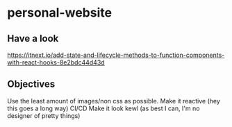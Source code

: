 # personal-website

## Have a look

https://itnext.io/add-state-and-lifecycle-methods-to-function-components-with-react-hooks-8e2bdc44d43d

## Objectives

Use the least amount of images/non css as possible.
Make it reactive (hey this goes a long way)
CI/CD
Make it look kewl (as best I can, I'm no designer of pretty things)
